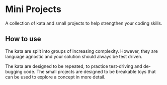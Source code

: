 # Mini Projects

A collection of kata and small projects to help strengthen your coding skills.

## How to use

The kata are split into groups of increasing complexity. However, they are language agnostic and your solution should always be test driven.

The kata are designed to be repeated, to practice test-driving and de-bugging code. The small projects are designed to be breakable toys that can be used to explore a concept in more detail.

